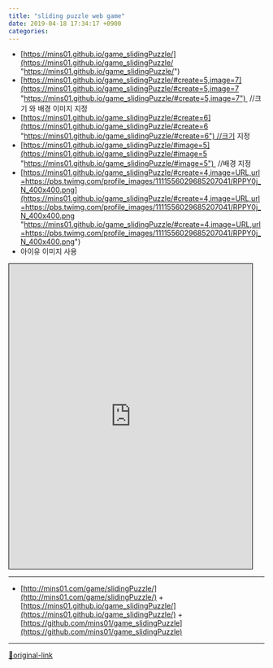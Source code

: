 ```yaml
---
title: "sliding puzzle web game"
date: 2019-04-18 17:34:17 +0900
categories: 
---
```

  

  
- [https://mins01.github.io/game_slidingPuzzle/](https://mins01.github.io/game_slidingPuzzle/ "https://mins01.github.io/game_slidingPuzzle/")
- [https://mins01.github.io/game_slidingPuzzle/#create=5,image=7](https://mins01.github.io/game_slidingPuzzle/#create=5,image=7 "https://mins01.github.io/game_slidingPuzzle/#create=5,image=7")  //크기 와 배경 이미지 지정
- [https://mins01.github.io/game_slidingPuzzle/#create=6](https://mins01.github.io/game_slidingPuzzle/#create=6 "https://mins01.github.io/game_slidingPuzzle/#create=6") //크기 지정
- [https://mins01.github.io/game_slidingPuzzle/#image=5](https://mins01.github.io/game_slidingPuzzle/#image=5 "https://mins01.github.io/game_slidingPuzzle/#image=5")  //배경 지정
- [https://mins01.github.io/game_slidingPuzzle/#create=4,image=URL,url=https://pbs.twimg.com/profile_images/1111556029685207041/RPPY0j_N_400x400.png](https://mins01.github.io/game_slidingPuzzle/#create=4,image=URL,url=https://pbs.twimg.com/profile_images/1111556029685207041/RPPY0j_N_400x400.png "https://mins01.github.io/game_slidingPuzzle/#create=4,image=URL,url=https://pbs.twimg.com/profile_images/1111556029685207041/RPPY0j_N_400x400.png")
- 아이유 이미지 사용


  
  
  
<iframe frameborder="1" height="600" src="https://mins01.github.io/game_slidingPuzzle/" style="border-width: 1px; border-style: solid; border-color: rgb(0, 0, 0);" width="95%"></iframe>  




***
+ [http://mins01.com/game/slidingPuzzle/](http://mins01.com/game/slidingPuzzle/)  + [https://mins01.github.io/game_slidingPuzzle/](https://mins01.github.io/game_slidingPuzzle/)  + [https://github.com/mins01/game_slidingPuzzle](https://github.com/mins01/game_slidingPuzzle)


***
[🔗original-link](http://www.mins01.com/mh/tech/read/1273)